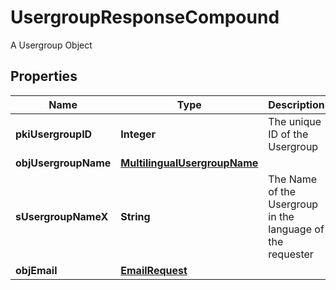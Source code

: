 

# UsergroupResponseCompound

A Usergroup Object

## Properties

| Name | Type | Description | Notes |
|------------ | ------------- | ------------- | -------------|
|**pkiUsergroupID** | **Integer** | The unique ID of the Usergroup |  |
|**objUsergroupName** | [**MultilingualUsergroupName**](MultilingualUsergroupName.md) |  |  |
|**sUsergroupNameX** | **String** | The Name of the Usergroup in the language of the requester |  [optional] |
|**objEmail** | [**EmailRequest**](EmailRequest.md) |  |  [optional] |



